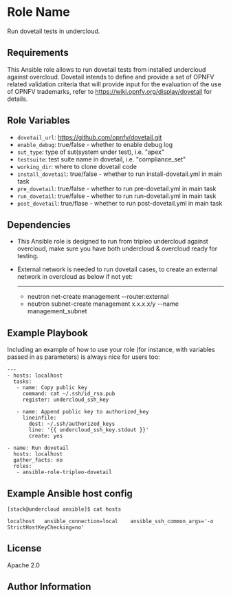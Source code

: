 Role Name
=========

Run dovetail tests in undercloud.

Requirements
------------

This Ansible role allows to run dovetail tests from installed undercloud against overcloud.
Dovetail intends to define and provide a set of OPNFV related validation criteria that will provide input for the evaluation of the use of OPNFV trademarks, refer to https://wiki.opnfv.org/display/dovetail for details.

Role Variables
--------------

* `dovetail_url`: https://github.com/opnfv/dovetail.git
* `enable_debug`: true/false - whether to enable debug log
* `sut_type`: type of sut(system under test), i.e. "apex"
* `testsuite`: test suite name in dovetail, i.e. "compliance_set"
* `working_dir`: where to clone dovetail code
* `install_dovetail`: true/false - whether to run install-dovetail.yml in main task
* `pre_dovetail`: true/false - whether to run pre-dovetail.yml in main task
* `run_dovetail`: true/false - whether to run run-dovetail.yml in main task
* `post_dovetail`: true/flase - whether to run post-dovetail.yml in main task

Dependencies
------------

* This Ansible role is designed to run from tripleo undercloud against overcloud, make sure you have both undercloud & overcloud ready for testing.
* External network is needed to run dovetail cases, to create an external network in overcloud as below if not yet:

    ---
    - neutron net-create management --router:external
    - neutron subnet-create management x.x.x.x/y --name management_subnet



Example Playbook
----------------

Including an example of how to use your role (for instance, with variables passed in as parameters) is always nice for users too:

    ---
    - hosts: localhost
      tasks:
       - name: Copy public key
         command: cat ~/.ssh/id_rsa.pub
         register: undercloud_ssh_key

       - name: Append public key to authorized_key
         lineinfile:
           dest: ~/.ssh/authorized_keys
           line: '{{ undercloud_ssh_key.stdout }}'
           create: yes

    - name: Run dovetail
      hosts: localhost
      gather_facts: no
      roles:
       - ansible-role-tripleo-dovetail

Example Ansible host config
----------------

    [stack@undercloud ansible]$ cat hosts

    localhost   ansible_connection=local    ansible_ssh_common_args='-o StrictHostKeyChecking=no'

License
-------

Apache 2.0

Author Information
------------------

